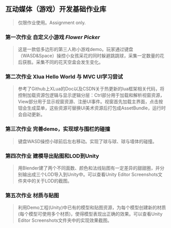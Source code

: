 ## 互动媒体（游戏）开发基础作业库
>仅限作业使用。Assignment only.
### 第一次作业 自定义小游戏 *Flower Picker*
>这是一款低多边形的第三人称小游戏demo。玩家通过键盘（WASD&Space）操控小女孩采花的同时躲避跳跳球，采集一定数量的花后获胜。采集不同的花天空盒会发生变化。
### 第二次作业 Xlua Hello World 与 MVC UI学习尝试
>参考了Github上XLua的Doc以及CSDN关于热更新的lua框架相关代码，将控制加载资源包逻辑与显示逻辑分层：Ctrl部分用于加载和解析视窗资源，View部分用于显示视窗资源、注册UI事件。视窗首先加载主界面，点击按钮会生成菜单，这些资源可替换UI美术资源后打包成AssetBundle，运行时会自动更新。
### 第三次作业 完善demo，实现球与围栏的碰撞
>键盘WASD操控小球前后左右移动。实现了球与球、球与墙体的碰撞。
### 第四次作业 建模导出贴图和LOD到Unity
>用Blender建了两个不同面数、颜色和法线贴图有一定差异的甜甜圈，并分别输出成三个LOD导入到Unity中。可以查看Unity Editor Screenshots文件夹中的关于LOD的截图。
### 第五次作业 材质与贴图
>利用Demo工程(Unity)中已有的模型和贴图资源，为每个模型创建新的材质(每个模型可使用多个材质)，使得模型表现出正确的效果。可以查看Unity Editor Screenshots文件夹中的实现效果截图。
